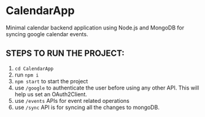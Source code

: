 # CalendarApp
Minimal calendar backend application using Node.js and MongoDB for syncing google calendar events.

## STEPS TO RUN THE PROJECT:
 1. ```cd CalendarApp ```
 2. run ```npm i```
 3. ```npm start``` to start the project
 4. use ```/google``` to authenticate the user before using any other API. This will help us set an OAuth2Client.
 5. use ```/events``` APIs for event related operations
 6. use ```/sync``` API is for syncing all the changes to mongoDB.